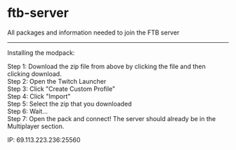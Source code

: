 # ftb-server  
All packages and information needed to join the FTB server  

---------------------------------------------------------  

Installing the modpack:  

Step 1: Download the zip file from above by clicking the file and then clicking download.  
Step 2: Open the Twitch Launcher  
Step 3: Click "Create Custom Profile"  
Step 4: Click "Import"  
Step 5: Select the zip that you downloaded  
Step 6: Wait...  
Step 7: Open the pack and connect! The server should already be in the Multiplayer section.  

IP: 69.113.223.236:25560  
